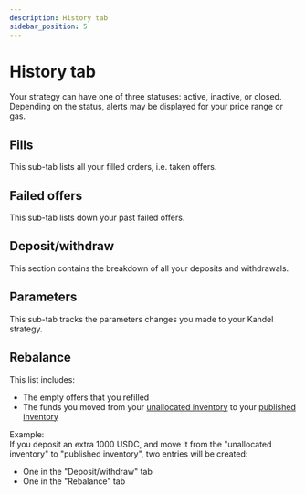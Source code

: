 ```yaml
---
description: History tab
sidebar_position: 5
---
```



# History tab

Your strategy can have one of three statuses: active, inactive, or closed. Depending on the status, alerts may be displayed for your price range or gas.


## Fills

This sub-tab lists all your filled orders, i.e. taken offers.


## Failed offers

This sub-tab lists down your past failed offers.


## Deposit/withdraw

This section contains the breakdown of all your deposits and withdrawals.


## Parameters

This sub-tab tracks the parameters changes you made to your Kandel strategy.


## Rebalance

This list includes:
* The empty offers that you refilled
* The funds you moved from your [unallocated inventory](../../../kandel/how-does-kandel-work/strategy-reserve.md#unallocated-liquidity) to your [published inventory](../../../kandel/how-does-kandel-work/strategy-reserve.md#published-liquidity)

Example:<br />
If you deposit an extra 1000 USDC, and move it from the "unallocated inventory" to "published inventory", two entries will be created:<br />

* One in the "Deposit/withdraw" tab
* One in the "Rebalance" tab

